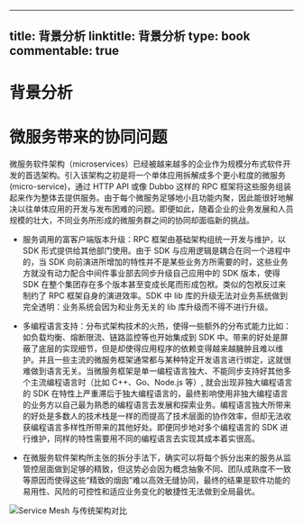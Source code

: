 
---
title: 背景分析
linktitle: 背景分析
type: book
commentable: true
---

# 背景分析

# 微服务带来的协同问题

微服务软件架构（microservices）已经被越来越多的企业作为规模分布式软件开发的首选架构。引入该架构之初是将一个单体应用拆解成多个更小粒度的微服务 (micro-service)，通过 HTTP API 或像 Dubbo 这样的 RPC 框架将这些服务组装起来作为整体去提供服务。由于每个微服务足够地小且功能内聚，因此能很好地解决以往单体应用的开发与发布困难的问题。即便如此，随着企业的业务发展和人员规模的壮大，不同业务所形成的微服务群之间的协同却面临新的挑战。

- 服务调用的富客户端版本升级：RPC 框架由基础架构组统一开发与维护，以 SDK 形式提供给其他部门使用。由于 SDK 与应用逻辑是耦合在同一个进程中的，当 SDK 向前演进所增加的特性并不是某些业务方所需要的时，这些业务方就没有动力配合中间件事业部去同步升级自己应用中的 SDK 版本，使得 SDK 在整个集团存在多个版本甚至变成长尾而形成包袱。类似的包袱反过来制约了 RPC 框架自身的演进效率。SDK 中 lib 库的升级无法对业务系统做到完全透明：业务系统会因为和业务无关的 lib 库升级而不得不进行升级。

- 多编程语言支持：分布式架构技术的火热，使得一些额外的分布式能力比如：如负载均衡、熔断限流、链路监控等也开始集成到 SDK 中。带来的好处是屏蔽了底层的实现细节，但是却使得应用程序的依赖变得越来越臃肿且难以维护。并且一些主流的微服务框架通常都与某种特定开发语言进行绑定，这就很难做到语言无关。当微服务框架是单一编程语言独大、不能同步支持好其他多个主流编程语言时（比如 C++、Go、Node.js 等）, 就会出现非独大编程语言的 SDK 在特性上严重滞后于独大编程语言的，最终影响使用非独大编程语言的业务方以自己最为熟悉的编程语言去发展和探索业务。编程语言独大所带来的好处是多数人的技术栈是一样的而提高了技术层面的协作效率，但却无法收获编程语言多样性所带来的其他好处。即便同步地对多个编程语言的 SDK 进行维护，同样的特性需要用不同的编程语言去实现其成本着实很高。

- 在微服务软件架构所主张的拆分手法下，确实可以将每个拆分出来的服务从监管控层面做到足够的精致，但这势必会因为概念抽象不同、团队成熟度不一致等原因而使得这些“精致的烟囱”难以高效无缝协同，最终的结果是软件功能的易用性、风险的可控性和适应业务变化的敏捷性无法做到全局最优。

![Service Mesh 与传统架构对比](https://assets.ng-tech.icu/superbed/2021/07/14/60eeab4d5132923bf81174f7.jpg)

    